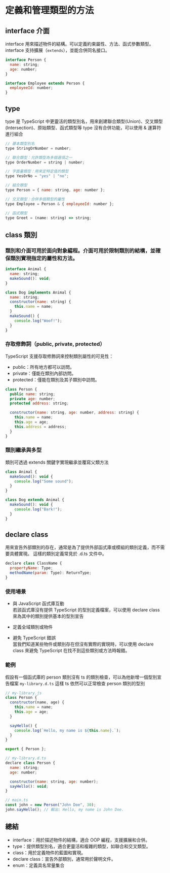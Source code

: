# 定義和管理類型的方法

## interface 介面

interface 用來描述物件的結構。可以定義約束屬性、方法、函式參數類型。  
interface 支持擴展（`extends`），並能合併同名接口。

```js
interface Person {
  name: string;
  age: number;
}

interface Employee extends Person {
  employeeId: number;
}
```

## type

type 是 TypeScript 中更靈活的類型別名，用來創建聯合類型(Union)、交叉類型(Intersection)、原始類型、函式類型等
type 沒有合併功能，可以使用 & 運算符進行組合

```js
// 基本類型別名
type StringOrNumber = number;

// 聯合類型：允許類型為多個選項之一
type OrderNumber = string | number;

// 字面量類型：用來定特定值的類型
type YesOrNo = "yes" | "no";

// 組合類型
type Person = { name: string, age: number };

// 交叉類型：合併多個類型的屬性
type Employee = Person & { employeeId: number };

// 函式類型
type Greet = (name: string) => string;
```

## class 類別

### 類別和介面可用於面向對象編程。介面可用於限制類別的結構，並確保類別實現指定的屬性和方法。

```js
interface Animal {
  name: string;
  makeSound(): void;
}

class Dog implements Animal {
  name: string;
  constructor(name: string) {
    this.name = name;
  }
  makeSound() {
    console.log("Woof!");
  }
}
```

### 存取修飾詞（public, private, protected）

TypeScript 支援存取修飾詞來控制類別屬性的可見性：

- public：所有地方都可以訪問。
- private：僅能在類別內部訪問。
- protected：僅能在類別及其子類別中訪問。

```js
class Person {
  public name: string;
  private age: number;
  protected address: string;

  constructor(name: string, age: number, address: string) {
    this.name = name;
    this.age = age;
    this.address = address;
  }
}
```

### 類別繼承與多型

類別可透過 extends 關鍵字實現繼承並覆寫父類方法

```js
class Animal {
  makeSound(): void {
    console.log("Some sound");
  }
}

class Dog extends Animal {
  makeSound(): void {
    console.log("Bark!");
  }
}
```

## declare class

用來宣告外部類別的存在，通常是為了提供外部函式庫或模組的類別定義，而不需要具體實現。
這樣的類別定義常見於 .d.ts 文件中。

```js
declare class ClassName {
  propertyName: Type;
  methodName(param: Type): ReturnType;
}
```

### 使用場景

- 與 JavaScript 函式庫互動  
  若該函式庫沒有提供 TypeScript 的型別定義檔案，可以使用 declare class 來為其中的類別提供基本的型別宣告

- 定義全域類別或物件

- 避免 TypeScript 錯誤  
  當我們知道某些物件或類別存在但沒有實際的實現時，可以使用 declare class 來避免 TypeScript 在找不到這些類別或方法時報錯。

### 範例

假設有一個函式庫的 person 類別沒有 ts 的類別檢查，可以為他新增一個型別宣告檔案 `my-library.d.ts`
這樣 ts 依然可以正常檢查 person 類別的型別

```js
// my-library.js
class Person {
  constructor(name, age) {
    this.name = name;
    this.age = age;
  }

  sayHello() {
    console.log(`Hello, my name is ${this.name}.`);
  }
}

export { Person };
```

```js
// my-library.d.ts
declare class Person {
  name: string;
  age: number;

  constructor(name: string, age: number);
  sayHello(): void;
}
```

```js
// main.ts
const john = new Person("John Doe", 30);
john.sayHello(); // 輸出: Hello, my name is John Doe.
```

## 總結

- interface：用於描述物件的結構，適合 OOP 編程，支援擴展和合併。
- type：提供類型別名，適合更靈活和複雜的類型，如聯合和交叉類型。
- class：用於定義物件的藍圖和實現。
- declare class：宣告外部類別，通常用於聲明文件。
- enum：定義具名常量集合
